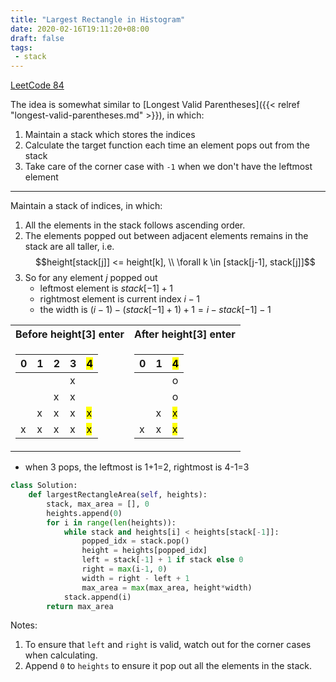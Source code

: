 ```yaml
---
title: "Largest Rectangle in Histogram"
date: 2020-02-16T19:11:20+08:00
draft: false
tags:
 - stack
---
```


<!--more-->

[LeetCode 84](https://leetcode.com/problems/largest-rectangle-in-histogram)

The idea is somewhat similar to [Longest Valid Parentheses]({{< relref "longest-valid-parentheses.md" >}}), in which:

1. Maintain a stack which stores the indices
2. Calculate the target function each time an element pops out from the stack
3. Take care of the corner case with `-1` when we don't have the leftmost element

---

Maintain a stack of indices, in which:
1. All the elements in the stack follows ascending order.
2. The elements popped out between adjacent elements remains in the stack are all taller, i.e. 
$$height[stack[j]] <= height[k], \\ \forall k \in [stack[j-1], stack[j]]$$
3. So for any element $j$ popped out
    - leftmost element is $stack[-1] + 1$
    - rightmost element is current index $i-1$
    - the width is $(i-1)-(stack[-1]+1)+1=i-stack[-1]-1$

<table>
<tr><th>Before height[3] enter</th><th>After height[3] enter</th></tr>
<tr><td>

| 0 | 1 | 2 | 3 | <mark>4</mark> |
|---|---|---|---|---|
|   |   |   | x |   |
|   |   | x | x |   |
|   | x | x | x | <mark>x</mark> |
| x | x | x | x | <mark>x</mark> |

</td><td>

| 0 | 1 | <mark>4</mark> |
|---|---|---|
|   |   | o |
|   |   | o |
|   | x | <mark>x</mark> |
| x | x | <mark>x</mark> |

</td></tr> </table>

 - when 3 pops, the leftmost is 1+1=2, rightmost is 4-1=3

```python
class Solution:
    def largestRectangleArea(self, heights):
        stack, max_area = [], 0
        heights.append(0)
        for i in range(len(heights)):
            while stack and heights[i] < heights[stack[-1]]:
                popped_idx = stack.pop()
                height = heights[popped_idx]
                left = stack[-1] + 1 if stack else 0
                right = max(i-1, 0)
                width = right - left + 1
                max_area = max(max_area, height*width)
            stack.append(i)
        return max_area
```
Notes:
1. To ensure that `left` and `right` is valid, watch out for the corner cases when calculating.
2. Append `0` to `heights` to ensure it pop out all the elements in the stack.